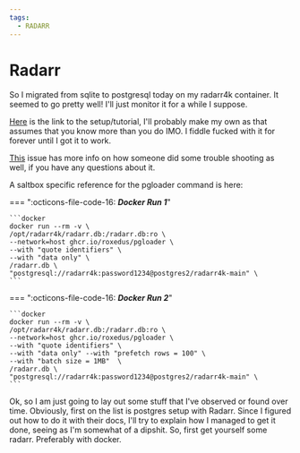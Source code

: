 ```yaml
---
tags:
  - RADARR
---
```


# Radarr

So I migrated from sqlite to postgresql today on my radarr4k container. It seemed to go pretty well! I'll just monitor it for a while I suppose.

[Here] is the link to the setup/tutorial, I'll probably make my own as that assumes that you know more than you do IMO. I fiddle fucked with it for forever until I got it to work.

  [Here]: https://wiki.servarr.com/radarr/postgres-setup

[This] issue has more info on how someone did some trouble shooting as well, if you have any questions about it.

  [This]: https://github.com/Radarr/Radarr/issues/7387

A saltbox specific reference for the pgloader command is here:

=== ":octicons-file-code-16: ***Docker Run 1***"

    ```docker
    docker run --rm -v \
    /opt/radarr4k/radarr.db:/radarr.db:ro \
    --network=host ghcr.io/roxedus/pgloader \
    --with "quote identifiers" \
    --with "data only" \
    /radarr.db \
    "postgresql://radarr4k:password1234@postgres2/radarr4k-main" \
    ```

=== ":octicons-file-code-16: ***Docker Run 2***"

    ```docker
    docker run --rm -v \
    /opt/radarr4k/radarr.db:/radarr.db:ro \
    --network=host ghcr.io/roxedus/pgloader \
    --with "quote identifiers" \
    --with "data only" --with "prefetch rows = 100" \
    --with "batch size = 1MB"  \
    /radarr.db \
    "postgresql://radarr4k:password1234@postgres2/radarr4k-main" \
    ```

Ok, so I am just going to lay out some stuff that I've observed or found over time. Obviously, first on the list is postgres setup with Radarr. Since I figured out how to do it with their docs, I'll try to explain how I managed to get it done, seeing as I'm somewhat of a dipshit. So, first get yourself some radarr. Preferably with docker.
